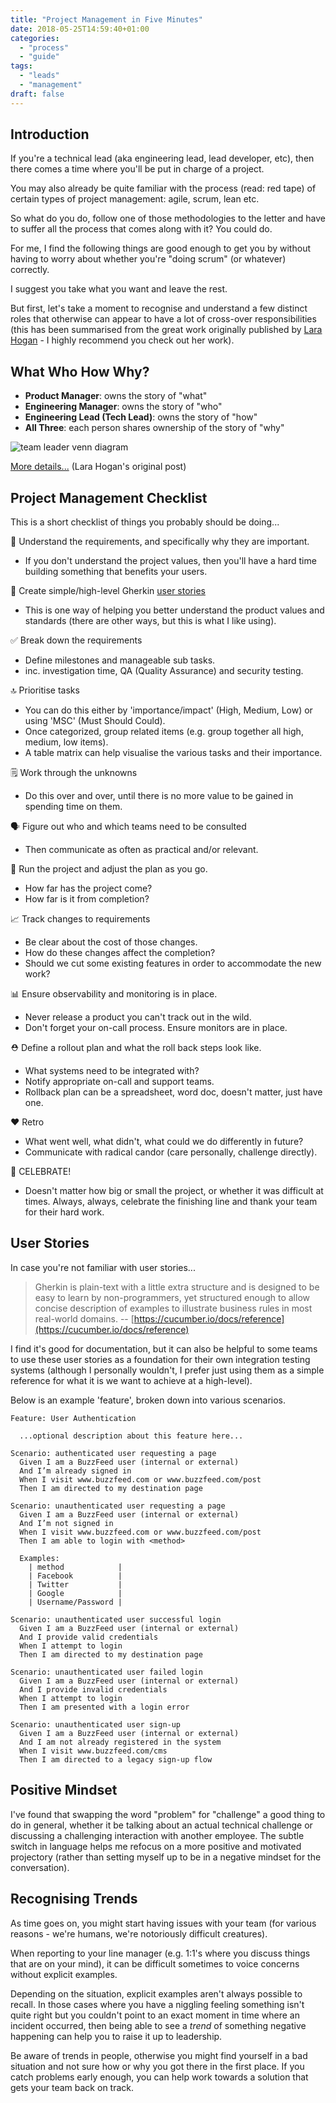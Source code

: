 ```yaml
---
title: "Project Management in Five Minutes"
date: 2018-05-25T14:59:40+01:00
categories:
  - "process"
  - "guide"
tags:
  - "leads"
  - "management"
draft: false
---
```


## Introduction

If you're a technical lead (aka engineering lead, lead developer, etc), then there comes a time where you'll be put in charge of a project. 

You may also already be quite familiar with the process (read: red tape) of certain types of project management: agile, scrum, lean etc.

So what do you do, follow one of those methodologies to the letter and have to suffer all the process that comes along with it? You could do.

For me, I find the following things are good enough to get you by without having to worry about whether you're "doing scrum" (or whatever) correctly.

I suggest you take what you want and leave the rest. 

But first, let's take a moment to recognise and understand a few distinct roles that otherwise can appear to have a lot of cross-over responsibilities (this has been summarised from the great work originally published by [Lara Hogan](https://medium.com/@lara.hogan) - I highly recommend you check out her work).

## What Who How Why?

- **Product Manager**: owns the story of "what"
- **Engineering Manager**: owns the story of "who"
- **Engineering Lead (Tech Lead)**: owns the story of "how"
- **All Three**: each person shares ownership of the story of "why"

![team leader venn diagram](../../images/team-leader-venn-diagram.png)

[More details...](https://medium.com/making-meetup/em-el-pm-venn-diagram-764e79b42baf) (Lara Hogan's original post)

## Project Management Checklist

This is a short checklist of things you probably should be doing...

🤔 Understand the requirements, and specifically why they are important. 

- If you don't understand the project values, then you'll have a hard time building something that benefits your users.

📝 Create simple/high-level Gherkin [user stories](#user-stories)

- This is one way of helping you better understand the product values and standards (there are other ways, but this is what I like using).

✅ Break down the requirements

- Define milestones and manageable sub tasks.
- inc. investigation time, QA (Quality Assurance) and security testing.

🔝 Prioritise tasks

- You can do this either by 'importance/impact' (High, Medium, Low) or using 'MSC' (Must Should Could).
- Once categorized, group related items (e.g. group together all high, medium, low items).
- A table matrix can help visualise the various tasks and their importance.

🗒 Work through the unknowns

- Do this over and over, until there is no more value to be gained in spending time on them.

🗣 Figure out who and which teams need to be consulted

- Then communicate as often as practical and/or relevant.

📆 Run the project and adjust the plan as you go. 

- How far has the project come? 
- How far is it from completion?

📈 Track changes to requirements

- Be clear about the cost of those changes.
- How do these changes affect the completion?
- Should we cut some existing features in order to accommodate the new work? 

📊 Ensure observability and monitoring is in place. 

- Never release a product you can't track out in the wild.
- Don't forget your on-call process. Ensure monitors are in place.

⛑ Define a rollout plan and what the roll back steps look like. 

- What systems need to be integrated with?
- Notify appropriate on-call and support teams.
- Rollback plan can be a spreadsheet, word doc, doesn't matter, just have one.

❤️ Retro   

- What went well, what didn't, what could we do differently in future?
- Communicate with radical candor (care personally, challenge directly).
      
🎉 CELEBRATE!  

- Doesn't matter how big or small the project, or whether it was difficult at times. Always, always, celebrate the finishing line and thank your team for their hard work.

## User Stories

In case you're not familiar with user stories...

> Gherkin is plain-text with a little extra structure and is designed to be easy to learn by non-programmers, yet structured enough to allow concise description of examples to illustrate business rules in most real-world domains. -- [https://cucumber.io/docs/reference](https://cucumber.io/docs/reference)

I find it's good for documentation, but it can also be helpful to some teams to use these user stories as a foundation for their own integration testing systems (although I personally wouldn't, I prefer just using them as a simple reference for what it is we want to achieve at a high-level).

Below is an example 'feature', broken down into various scenarios.

```
Feature: User Authentication
  
  ...optional description about this feature here...

Scenario: authenticated user requesting a page
  Given I am a BuzzFeed user (internal or external)
  And I’m already signed in
  When I visit www.buzzfeed.com or www.buzzfeed.com/post
  Then I am directed to my destination page

Scenario: unauthenticated user requesting a page
  Given I am a BuzzFeed user (internal or external)
  And I’m not signed in
  When I visit www.buzzfeed.com or www.buzzfeed.com/post
  Then I am able to login with <method>

  Examples:
    | method            |
    | Facebook          |
    | Twitter           |
    | Google            |
    | Username/Password |

Scenario: unauthenticated user successful login
  Given I am a BuzzFeed user (internal or external)
  And I provide valid credentials
  When I attempt to login
  Then I am directed to my destination page

Scenario: unauthenticated user failed login
  Given I am a BuzzFeed user (internal or external)
  And I provide invalid credentials
  When I attempt to login
  Then I am presented with a login error

Scenario: unauthenticated user sign-up
  Given I am a BuzzFeed user (internal or external)
  And I am not already registered in the system
  When I visit www.buzzfeed.com/cms
  Then I am directed to a legacy sign-up flow
```

## Positive Mindset

I've found that swapping the word "problem" for "challenge" a good thing to do in general, whether it be talking about an actual technical challenge or discussing a challenging interaction with another employee. The subtle switch in language helps me refocus on a more positive and motivated projectory (rather than setting myself up to be in a negative mindset for the conversation).

## Recognising Trends

As time goes on, you might start having issues with your team (for various reasons - we're humans, we're notoriously difficult creatures).

When reporting to your line manager (e.g. 1:1's where you discuss things that are on your mind), it can be difficult sometimes to voice concerns without explicit examples. 

Depending on the situation, explicit examples aren't always possible to recall. In those cases where you have a niggling feeling something isn't quite right but you couldn't point to an exact moment in time where an incident occurred, then being able to see a _trend_ of something negative happening can help you to raise it up to leadership.

Be aware of trends in people, otherwise you might find yourself in a bad situation and not sure how or why you got there in the first place. If you catch problems early enough, you can help work towards a solution that gets your team back on track.
